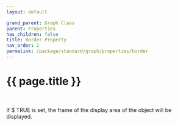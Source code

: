 ```yaml
---
layout: default

grand_parent: Graph Class
parent: Properties
has_children: false
title: Border Property
nav_order: 2
permalink: /package/standard/graph/properties/border
---
```

# {{ page.title }}

<br>

If $ TRUE is set, the frame of the display area of the object will be displayed.